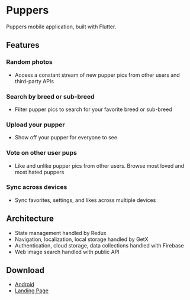 # Puppers

Puppers mobile application, built with Flutter.

## Features

### Random photos

- Access a constant stream of new pupper pics from other users and third-party APIs

### Search by breed or sub-breed

- Filter pupper pics to search for your favorite breed or sub-breed  

### Upload your pupper

- Show off your pupper for everyone to see

### Vote on other user pups

- Like and unlike pupper pics from other users.  Browse most loved and most hated puppers

### Sync across devices

- Sync favorites, settings, and likes across multiple devices

## Architecture

- State management handled by Redux
- Navigation, localization, local storage handled by GetX
- Authentication, cloud storage, data collections handled with Firebase
- Web image search handled with public API

## Download

- [Android](https://#)
- [Landing Page](https://#)
<!-- - [Landing Page](https://puppers.robjvan.ca) -->
